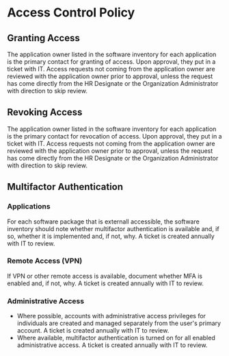 # Access Control Policy

## Granting Access
The application owner listed in the software inventory for each application is the primary contact for granting of access.  Upon approval, they put in a ticket with IT.  Access requests not coming from the application owner are reviewed with the application owner prior to approval, unless the request has come directly from the HR Designate or the Organization Administrator with direction to skip review.

## Revoking Access
The application owner listed in the software inventory for each application is the primary contact for revocation of access.  Upon approval, they put in a ticket with IT.  Access requests not coming from the application owner are reviewed with the application owner prior to approval, unless the request has come directly from the HR Designate or the Organization Administrator with direction to skip review.

## Multifactor Authentication

### Applications
For each software package that is externall accessible, the software inventory should note whether multifactor authentication is available and, if so, whether it is implemented and, if not, why.  A ticket is created annually with IT to review.

### Remote Access (VPN)
If VPN or other remote access is available, document whether MFA is enabled and, if not, why.  A ticket is created annually with IT to review.

### Administrative Access
* Where possible, accounts with administrative access privileges for individuals are created and managed separately from the user's primary account.  A ticket is created annually with IT to review.
* Where available, multifactor authentication is turned on for all enabled administrative access.  A ticket is created annually with IT to review.

